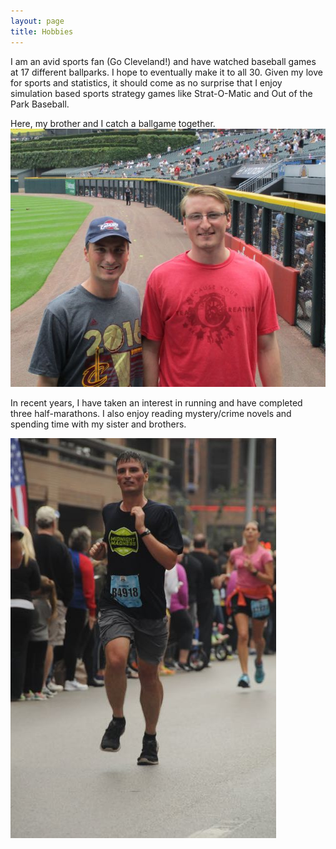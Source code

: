 ```yaml
---
layout: page
title: Hobbies
---
```


I am an avid sports fan (Go Cleveland!) and have watched baseball games at 17 different ballparks. I hope to eventually make it to all 30. Given my love for sports and statistics, it should come as no surprise that I enjoy simulation based sports strategy games like Strat-O-Matic and Out of the Park Baseball.

Here, my brother and I catch a ballgame together. 
![alt text](img/game.jpg) 


In recent years, I have taken an interest in running and have completed three half-marathons. I also enjoy reading mystery/crime novels and spending time with my sister and brothers. 

 ![alt text](img/race.jpg)
